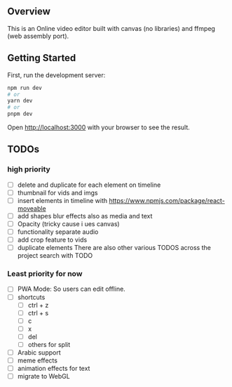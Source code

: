## Overview

This is an Online video editor built with canvas (no libraries) and ffmpeg (web assembly port).

## Getting Started

First, run the development server:

```bash
npm run dev
# or
yarn dev
# or
pnpm dev
```

Open [http://localhost:3000](http://localhost:3000) with your browser to see the result.

## TODOs

### high priority
- [ ] delete and duplicate for each element on timeline
- [ ] thumbnail for vids and imgs
- [ ] insert elements in timeline with https://www.npmjs.com/package/react-moveable
- [ ] add shapes blur effects also as media and text
- [ ] Opacity (tricky cause i ues canvas)
- [ ] functionality separate audio 
- [ ] add crop feature to vids
- [ ] duplicate elements
There are also other various TODOS across the project search with TODO

### Least priority for now
- [ ] PWA Mode: So users can edit offline.
- [ ] shortcuts
	- [ ] ctrl + z
	- [ ] ctrl + s
	- [ ] c 
	- [ ] x
	- [ ] del
	- [ ] others for split
- [ ] Arabic support
- [ ] meme effects
- [ ] animation effects for text
- [ ] migrate to WebGL
